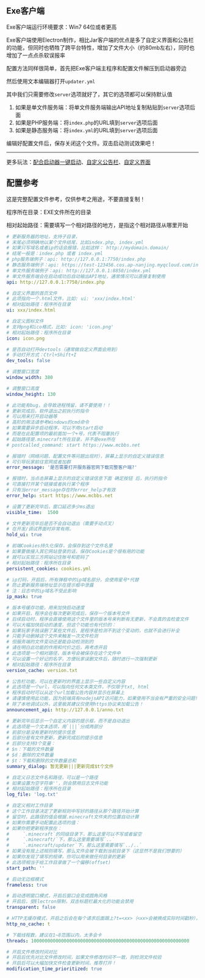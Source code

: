 ## Exe客户端

Exe客户端运行环境要求：Win7 64位或者更高

Exe客户端使用Electron制作，相比Jar客户端的优点是多了自定义界面和公告栏的功能，但同时也牺牲了跨平台特性，增加了文件大小（约80mb左右），同时也增加了一点点杀软误报率

配置方法同样很简单，首先把Exe客户端主程序和配置文件解压到启动器旁边

然后使用文本编辑器打开`updater.yml`

其中我们只需要修改`server`选项就好了，其它的选项都可以保持默认值
1. 如果是单文件服务端：将单文件服务端输出API地址复制粘贴到`server`选项后面
2. 如果是PHP服务端：将`index.php`的URL填到`server`选项后面
3. 如果是静态服务端：将`index.yml`的URL填到`server`选项后面

编辑好配置文件后，保存关闭这个文件。双击启动测试效果吧！

---

更多玩法：[配合启动器一键启动](onekey-start-exe.md)、[自定义公告栏](announcement.md)、[自定义界面](custom-ui.md)

## 配置参考

这是完整配置文件参考，仅供参考之用途，不要直接复制！

程序所在目录：EXE文件所在的目录

相对起始路径：需要填写一个相对路径的地方，是指这个相对路径从哪里开始

```yaml
# 更新服务器的地址，支持子目录，
# 末尾必须明确地以某个文件结尾，比如index.php, index.yml
# 如果只写域名或者ip的话会报错，比如这样： http://mydomain.domain/
# 结尾一般是：index.php 或者 index.yml
# php服务端例子：api: http://127.0.0.1:7750/index.php
# 静态服务端例子：api: https://test-123456.cos.ap-nanjing.myqcloud.com/index.yml
# 单文件服务端例子：api: http://127.0.0.1:8850/index.yml
# 单文件服务端会在启动成功后自动输出API地址，通常情况可以直接复制使用
api: http://127.0.0.1:7750/index.php

# 自定义界面的首页文件
# 此项指向一个.html文件，比如: ui: 'xxx/index.html'
# 相对起始路径：程序所在目录
ui: xxx/index.html

# 自定义图标文件
# 支持png和ico格式，比如: icon: 'icon.png'
# 相对起始路径：程序所在目录
icon: icon.png

# 是否自动打开devtools（通常做自定义界面会用到）
# 手动打开方式：Ctrl+Shift+I
dev_tools: false

# 调整窗口宽度
window_width: 380

# 调整窗口高度
window_height: 130

# 此功能有bug，会导致进程残留，请不要使用！！
# 更新完成后，软件退出之前执行的指令
# 可以用来打开启动器等
# 高阶的用法请参考Windows的cmd命令
# 如果需要异步启动程序，可以不用start启动
# 而是在此配置项的最前面加一个+号，代表不阻塞执行
# 起始路径是.minecraft所在目录，并不是exe所在
# postcalled_command: start https://www.mcbbs.net

# 报错时（网络问题、配置文件等问题出现时），屏幕上显示的自定义错误信息
# 可引导玩家前往官网或者加群
error_message: '是否需要打开服务器官网下载完整客户端?'

# 报错时，当点击屏幕上显示的自定义错误信息下面 确定按钮 后，执行的指令
# 可直接打开某个链接或者执行某个程序
# 只有当error_message存在时error_help才有效
error_help: start https://www.mcbbs.net

# 设置了更新完毕后，窗口延迟多少ms退出
visible_time:  1500

# 文件更新完毕后是否不会自动退出（需要手动点叉）
# 在开发/调试界面时非常有用。
hold_ui: true

# 前端Cookies持久化保存，会保存到这个文件名里
# 如果要做接入其它网站登录的话，保存Cookies是个很有用的功能
# 就可以实现三方网站记住账号和密码了
# 相对起始路径：程序所在目录
persistent_cookies: cookies.yml

# ip打码，开启后，所有弹框中的ip域名部分，会使用星号*代替
# 防止更新服务端地址显示在提示框中泄露
# 注：日志中的ip域名不受此影响
ip_mask: true

# 版本号缓存功能，用来加快启动速度
# 如果开启，程序会在每次更新完成后，保存一个版本号文件
# 后续启动时，程序会直接使用这个文件里的版本号来判断有无更新，不会真的去检查文件
# 可以大幅加快启动的速度，但这个功能也有代价的：
# 如果玩家手贱误删了某些文件后，是程序是检测不到这个变动的，也就不会进行补全
# 只能手动删掉这个文件来触发一次文件检测
# 但服务端的文件变动还是能自动检测到的
# 请在明白此功能的作用和代价之后，再考虑开启
# 此选项是一个相对路径，版本号会被保存在这个文件中
# 可以设置一个好记的名字，方便玩家误删文件后，随时进行一次强制更新
# 相对起始路径：程序所在目录
version_cache: version.txt

# 公告栏功能，可以在更新时的界面上显示一些自定义内容
# 此选项是一个url，可以指向任何文本类文件，不仅限于txt, html
# 程序启动时可以从这个url加载公告内容并显示在屏幕上
# 请谨慎使用此功能，因为前端具有nodejsAPI访问能力，如果使用不当会有严重的安全问题!!!
# 除了本地调试以外，这里极其建议仅使用https协议来加载公告！
announcement_api: http://127.0.0.1/anno.txt

# 更新完毕后显示一个自定义内容的提示框，而不是自动退出
# 此选项是一个文本选项，用`|||`分成两部分
# 前部分是没有更新时的提示信息
# 后部分是有文件更新，更新完成后的提示信息
# 后部分支持3个变量：
# $n：下载的文件数量
# $d：删除的文件数量
# $t：下载和删除的文件数量总和
summary_dialog: 暂无更新|||更新完成$t个文件

# 自定义日志文件名和路径，可以是一个路径
# 如果设置为空字符串''，则会禁用日志文件功能
# 相对起始路径：程序所在目录
log_file: 'log.txt'

# 自定义相对工作目录
# 这个工作目录决定了更新规则中写好的路径从那个路径开始计算
# 留空时，此路径的值会根据.minecraft文件夹的位置自动计算
# 如果你需要手动配置此选项的值：
# 如果你把更新程序放在：
#     `.minecraft`的同级目录下，那么这里可以不写或者留空
#     `.minecraft/`下，那么这里需要填写`..`
#     `.minecraft/updater`下，那么这里需要填写`../..`
# 如果没有按上述规则填写，那么文件会被下载到当前目录下（这显然不是我们想要的）
# 如果你发现了填写的规律，你可以用来做任何目录的更新
# 此选项相当于给工作目录做了一个偏移(offset)
start_path: ''

# 启动无边框模式
frameless: true

# 启动透明窗口模式，开启后窗口会变成圆角风格
# 开启后，受Electron限制，双击标题栏最大化的功能会禁用
transparent: false

# HTTP无缓存模式，开启之后会在每个请求后面跟上?t=<xx>（<xx>会被换成实际时间戳秒），这里的t也可以换成别的参数名，用来解决CDN缓存的问题
http_no_cache: t

# 下载线程数，建议在1~8范围以内，太多会卡
threads: 1000000000000000000000000000000000000000000000000000000000

# 开启文件修改时间对比
# 开启后优先对比文件修改时间，如果文件修改时间不一致，则检测文件校验
# 开启后可以大幅加快文件检查更新时间，推荐打开！
modification_time_prioritized: true
```
